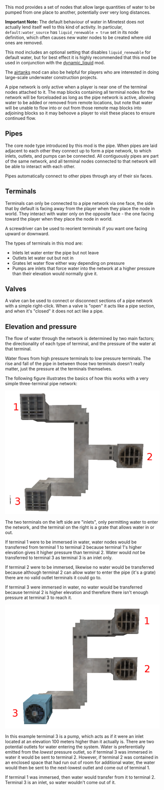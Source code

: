 This mod provides a set of nodes that allow large quantities of water to be pumped from one place to another, potentially over very long distances.

**Important Note:** The default behaviour of water in Minetest does not actually lend itself well to this kind of activity. In particular, ``default:water_source`` has ``liquid_renewable = true`` set in its node definition, which often causes new water nodes to be created where old ones are removed.

This mod includes an optional setting that disables ``liquid_renewable`` for default water, but for best effect it is highly recommended that this mod be used in conjunction with the [dynamic_liquid](https://github.com/minetest-mods/dynamic_liquid) mod.

The [airtanks](https://github.com/minetest-mods/airtanks) mod can also be helpful for players who are interested in doing large-scale underwater construction projects.

A pipe network is only active when a player is near one of the terminal nodes attached to it. The map blocks containing all terminal nodes for the network will be forceloaded as long as the pipe network is active, allowing water to be added or removed from remote locations, but note that water will be unable to flow into or out from those remote map blocks into adjoining blocks so it may behoove a player to visit these places to ensure continued flow.

## Pipes

The core node type introduced by this mod is the pipe. When pipes are laid adjacent to each other they connect up to form a pipe network, to which inlets, outlets, and pumps can be connected. All contiguously pipes are part of the same network, and all terminal nodes connected to that network will be able to interact with each other.

Pipes automatically connect to other pipes through any of their six faces.

## Terminals

Terminals can only be connected to a pipe network via one face, the side that by default is facing away from the player when they place the node in world. They interact with water only on the opposite face - the one facing toward the player when they place the node in world.

A screwdriver can be used to reorient terminals if you want one facing upward or downward.

The types of terminals in this mod are:

* Inlets let water enter the pipe but not leave
* Outlets let water out but not in
* Grates let water flow either way depending on pressure
* Pumps are inlets that force water into the network at a higher pressure than their elevation would normally give it.

## Valves

A valve can be used to connect or disconnect sections of a pipe network with a simple right-click. When a valve is "open" it acts like a pipe section, and when it's "closed" it does not act like a pipe.

## Elevation and pressure

The flow of water through the network is determined by two main factors; the directionality of each type of terminal, and the pressure of the water at that terminal.

Water flows from high pressure terminals to low pressure terminals. The rise and fall of the pipe in between those two terminals doesn't really matter, just the pressure at the terminals themselves.

The following figure illustrates the basics of how this works with a very simple three-terminal pipe network:

![Figure 1](/screenshots/waterworks_figure_1.png)

The two terminals on the left side are "inlets", only permitting water to enter the network, and the terminal on the right is a grate that allows water in or out.

If terminal 1 were to be immersed in water, water nodes would be transferred from terminal 1 to terminal 2 because terminal 1's higher elevation gives it higher pressure than terminal 2. Water would *not* be transferred to terminal 3 as terminal 3 is an inlet only.

If terminal 2 were to be immersed, likewise no water would be transferred because although terminal 2 can allow water to enter the pipe (it's a grate) there are no valid outlet terminals it could go to.

If terminal 3 were immersed in water, no water would be transferred because terminal 2 is higher elevation and therefore there isn't enough pressure at terminal 3 to reach it.

![Figure 2](/screenshots/waterworks_figure_2.png)

In this example termimal 3 is a pump, which acts as if it were an inlet located at an elevation 100 meters higher than it actually is. There are two potential outlets for water entering the system. Water is preferentially emitted from the *lowest* pressure outlet, so if terminal 3 was immersed in water it would be sent to terminal 2. However, if terminal 2 was contained in an enclosed space that had run out of room for additional water, the water would then be sent to the next-lowest outlet and come out of terminal 1.

If terminal 1 was immersed, then water would transfer from it to terminal 2. Terminal 3 is an inlet, so water wouldn't come out of it.